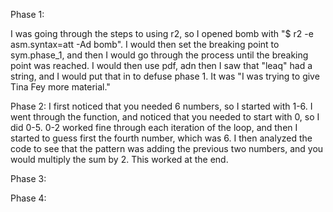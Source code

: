 Phase 1:

I was going through the steps to using r2, so I opened bomb with "$ r2 -e asm.syntax=att -Ad bomb". I would then set the breaking point to sym.phase_1, and then I would go through the process until the breaking point was reached. I would then use pdf, adn then I saw that "leaq" had a string, and I would put that in to defuse phase 1. It was "I was trying to give Tina Fey more material."

Phase 2:
I first noticed that you needed 6 numbers, so I started with 1-6. I went through the function, and noticed that you needed to start with 0, so I did 0-5. 0-2 worked fine through each iteration of the loop, and then I started to guess first the fourth number, which was 6. I then analyzed the code to see that the pattern was adding the previous two numbers, and you would multiply the sum by 2. This worked at the end.


Phase 3:


Phase 4:
